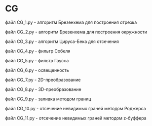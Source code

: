 # CG
файл CG_1.py - алгоритм Брезенхема для построения отрезка <br/>

файл CG_2.py - алгоритм Брезенхема для построения окружности <br/>

файл CG_3.py - алгоритм Цируса-Бека для отсечения <br/>

файл CG_4.py - фильтр Собеля <br/>

файл CG_5.py - фильтр Гаусса <br/>

файл CG_6.py - освещенность <br/>

файл CG_7.py - 2D-преобразование <br/>

файл CG_8.py - 3D-преобразование <br/>

файл CG_9.py - заливка методом границ <br/>

файл CG_10.py - отсечение невидимых граней методом Роджерса <br/>

файл CG_11.py - отсечение невидимых граней методом z-буффера <br/>


